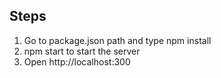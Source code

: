 ## Steps

1. Go to package.json path and type npm install
2. npm start to start the server
3. Open http://localhost:300
